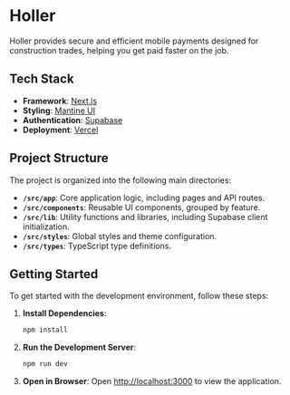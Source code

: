 # Holler

Holler provides secure and efficient mobile payments designed for construction trades, helping you get paid faster on the job.

## Tech Stack

- **Framework**: [Next.js](https://nextjs.org/)
- **Styling**: [Mantine UI](https://mantine.dev/)
- **Authentication**: [Supabase](https://supabase.io/)
- **Deployment**: [Vercel](https://vercel.com/)

## Project Structure

The project is organized into the following main directories:

- **`/src/app`**: Core application logic, including pages and API routes.
- **`/src/components`**: Reusable UI components, grouped by feature.
- **`/src/lib`**: Utility functions and libraries, including Supabase client initialization.
- **`/src/styles`**: Global styles and theme configuration.
- **`/src/types`**: TypeScript type definitions.

## Getting Started

To get started with the development environment, follow these steps:

1.  **Install Dependencies**:
    ```bash
    npm install
    ```
2.  **Run the Development Server**:
    ```bash
    npm run dev
    ```
3.  **Open in Browser**:
    Open [http://localhost:3000](http://localhost:3000) to view the application.

